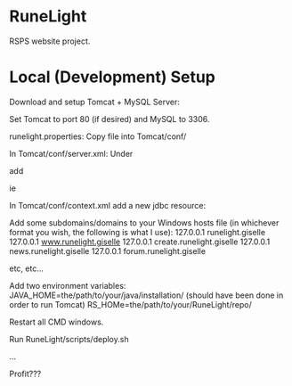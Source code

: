 # RuneLight

RSPS website project.



# Local (Development) Setup

Download and setup Tomcat + MySQL Server:

Set Tomcat to port 80 (if desired) and MySQL to 3306.


runelight.properties:
Copy file into Tomcat/conf/


In Tomcat/conf/server.xml:
Under <Host name="localhost" appBase="webapps"
            unpackWARs="true" autoDeploy="true">

add

<Context path="" docBase="runelight-RUNELIGHTVERSIONHERE" debug="0" reloadable="true" />

ie

<Context path="" docBase="runelight-0.0.1" debug="0" reloadable="true" />


In Tomcat/conf/context.xml add a new jdbc resource:

<Resource name="jdbc/runelight" auth="Container"
		  type="javax.sql.DataSource" 
		  username="root" password="mysql"
		  driverClassName="com.mysql.jdbc.Driver"
		  url="jdbc:mysql://127.0.0.1:3306/runelight" 
		  maxActive="15" maxIdle="3" />


Add some subdomains/domains to your Windows hosts file (in whichever format you wish, the following is what I use):
127.0.0.1             runelight.giselle
127.0.0.1             www.runelight.giselle
127.0.0.1             create.runelight.giselle
127.0.0.1             news.runelight.giselle
127.0.0.1             forum.runelight.giselle

etc, etc...
		  

Add two environment variables:
JAVA_HOME=the/path/to/your/java/installation/ (should have been done in order to run Tomcat)
RS_HOMe=the/path/to/your/RuneLight/repo/

Restart all CMD windows.


Run RuneLight/scripts/deploy.sh


...


Profit???

